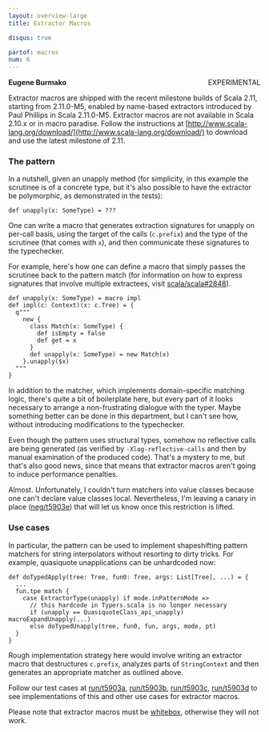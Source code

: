```yaml
---
layout: overview-large
title: Extractor Macros

disqus: true

partof: macros
num: 6
---
```

<span class="label warning" style="float: right;">EXPERIMENTAL</span>

**Eugene Burmako**

Extractor macros are shipped with the recent milestone builds of Scala 2.11, starting from 2.11.0-M5, enabled by name-based extractors introduced by Paul Phillips in Scala 2.11.0-M5. Extractor macros are not available in Scala 2.10.x or in macro paradise. Follow the instructions at [http://www.scala-lang.org/download/](http://www.scala-lang.org/download/) to download and use the latest milestone of 2.11.

### The pattern

In a nutshell, given an unapply method (for simplicity, in this
example the scrutinee is of a concrete type, but it's also possible
to have the extractor be polymorphic, as demonstrated in the tests):

    def unapply(x: SomeType) = ???

One can write a macro that generates extraction signatures for unapply
on per-call basis, using the target of the calls (`c.prefix`) and the type
of the scrutinee (that comes with `x`), and then communicate these signatures
to the typechecker.

For example, here's how one can define a macro that simply passes
the scrutinee back to the pattern match (for information on how to
express signatures that involve multiple extractees, visit
[scala/scala#2848](https://github.com/scala/scala/pull/2848)).

    def unapply(x: SomeType) = macro impl
    def impl(c: Context)(x: c.Tree) = {
      q"""
        new {
          class Match(x: SomeType) {
            def isEmpty = false
            def get = x
          }
          def unapply(x: SomeType) = new Match(x)
        }.unapply($x)
      """
    }

In addition to the matcher, which implements domain-specific
matching logic, there's quite a bit of boilerplate here, but
every part of it looks necessary to arrange a non-frustrating dialogue
with the typer. Maybe something better can be done in this department,
but I can't see how, without introducing modifications to the typechecker.

Even though the pattern uses structural types, somehow no reflective calls
are being generated (as verified by `-Xlog-reflective-calls` and then
by manual examination of the produced code). That's a mystery to me, but
that's also good news, since that means that extractor macros aren't
going to induce performance penalties.

Almost. Unfortunately, I couldn't turn matchers into value classes
because one can't declare value classes local. Nevertheless,
I'm leaving a canary in place ([neg/t5903e](https://github.com/scala/scala/blob/00624a39ed84c3fd245dd9df7454d4cec4399e13/test/files/neg/t5903e/Macros_1.scala#L1)) that will let us know
once this restriction is lifted.

### Use cases

In particular, the pattern can be used to implement shapeshifting
pattern matchers for string interpolators without resorting to dirty
tricks. For example, quasiquote unapplications can be unhardcoded now:

    def doTypedApply(tree: Tree, fun0: Tree, args: List[Tree], ...) = {
      ...
      fun.tpe match {
        case ExtractorType(unapply) if mode.inPatternMode =>
          // this hardcode in Typers.scala is no longer necessary
          if (unapply == QuasiquoteClass_api_unapply) macroExpandUnapply(...)
          else doTypedUnapply(tree, fun0, fun, args, mode, pt)
      }
    }

Rough implementation strategy here would involve writing an extractor
macro that destructures `c.prefix`, analyzes parts of `StringContext` and
then generates an appropriate matcher as outlined above.

Follow our test cases at [run/t5903a](https://github.com/scala/scala/tree/00624a39ed84c3fd245dd9df7454d4cec4399e13/test/files/run/t5903a),
[run/t5903b](https://github.com/scala/scala/tree/00624a39ed84c3fd245dd9df7454d4cec4399e13/test/files/run/t5903b),
[run/t5903c](https://github.com/scala/scala/tree/00624a39ed84c3fd245dd9df7454d4cec4399e13/test/files/run/t5903c),
[run/t5903d](https://github.com/scala/scala/tree/00624a39ed84c3fd245dd9df7454d4cec4399e13/test/files/run/t5903d) to see implementations
of this and other use cases for extractor macros.

Please note that extractor macros must be [whitebox](/overviews/macros/blackbox-whitebox.html), otherwise they will not work.
